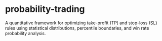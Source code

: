 # probability-trading
A quantitative framework for optimizing take-profit (TP) and stop-loss (SL) rules using statistical distributions, percentile boundaries, and win rate probability analysis.

